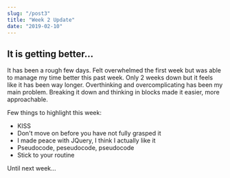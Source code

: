 ```yaml
---
slug: "/post3"
title: "Week 2 Update"
date: "2019-02-10"
---
```


## It is getting better...

It has been a rough few days. Felt overwhelmed the first week but was able to manage my time better this past week. Only 2 weeks down but it feels like it has been way longer. Overthinking and overcomplicating has been my main problem. Breaking it down and thinking in blocks made it easier, more approachable. 

Few things to highlight this week:
 - KISS
 - Don't move on before you have not fully grasped it
 - I made peace with JQuery, I think I actually like it
 - Pseudocode, peseudocode, pseudocode
 - Stick to your routine

 Until next week...